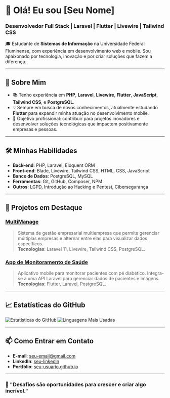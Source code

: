 # 👋 Olá! Eu sou [Seu Nome]

### Desenvolvedor Full Stack | Laravel | Flutter | Livewire | Tailwind CSS

🎓 Estudante de **Sistemas de Informação** na Universidade Federal Fluminense, com experiência em desenvolvimento web e mobile. Sou apaixonado por tecnologia, inovação e por criar soluções que fazem a diferença.

---

## 🚀 Sobre Mim
- 📚 Tenho experiência em **PHP**, **Laravel**, **Livewire**, **Flutter**, **JavaScript**, **Tailwind CSS**, e **PostgreSQL**.
- 💡 Sempre em busca de novos conhecimentos, atualmente estudando **Flutter** para expandir minha atuação no desenvolvimento mobile.
- 🎯 Objetivo profissional: contribuir para projetos inovadores e desenvolver soluções tecnológicas que impactem positivamente empresas e pessoas.

---

## 🛠️ Minhas Habilidades
- **Back-end**: PHP, Laravel, Eloquent ORM
- **Front-end**: Blade, Livewire, Tailwind CSS, HTML, CSS, JavaScript
- **Banco de Dados**: PostgreSQL, MySQL
- **Ferramentas**: Git, GitHub, Composer, NPM
- **Outros**: LGPD, Introdução ao Hacking e Pentest, Cibersegurança

---

## 🌟 Projetos em Destaque
### **[MultiManage](https://github.com/seu-usuario/MultiManage)**
> Sistema de gestão empresarial multiempresa que permite gerenciar múltiplas empresas e alternar entre elas para visualizar dados específicos.  
> **Tecnologias**: Laravel 11, Livewire, Tailwind CSS, PostgreSQL.

### **[App de Monitoramento de Saúde](https://github.com/seu-usuario/monitoramento-saude)**
> Aplicativo mobile para monitorar pacientes com pé diabético. Integra-se a uma API Laravel para gerenciar dados de pacientes e imagens.  
> **Tecnologias**: Flutter, Laravel, PostgreSQL.

---

## 📈 Estatísticas do GitHub
![Estatísticas do GitHub](https://github-readme-stats.vercel.app/api?username=seu-usuario&show_icons=true&theme=radical&count_private=true)
![Linguagens Mais Usadas](https://github-readme-stats.vercel.app/api/top-langs/?username=seu-usuario&layout=compact&theme=radical)

---

## 📫 Como Entrar em Contato
- **E-mail**: [seu-email@gmail.com](mailto:seu-email@gmail.com)
- **LinkedIn**: [seu-linkedin](https://www.linkedin.com/in/seu-linkedin/)
- **Portfólio**: [seu-usuario.github.io](https://seu-usuario.github.io)

---

### 🌟 "Desafios são oportunidades para crescer e criar algo incrível."
